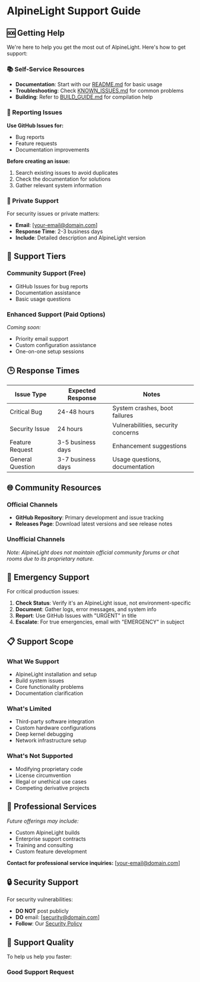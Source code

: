 # AlpineLight Support Guide

## 🆘 Getting Help

We're here to help you get the most out of AlpineLight. Here's how to get support:

### 📚 Self-Service Resources
- **Documentation**: Start with our [README.md](README.md) for basic usage
- **Troubleshooting**: Check [KNOWN_ISSUES.md](KNOWN_ISSUES.md) for common problems
- **Building**: Refer to [BUILD_GUIDE.md](BUILD_GUIDE.md) for compilation help

### 🐛 Reporting Issues
**Use GitHub Issues for:**
- Bug reports
- Feature requests
- Documentation improvements

**Before creating an issue:**
1. Search existing issues to avoid duplicates
2. Check the documentation for solutions
3. Gather relevant system information

### 📧 Private Support
For security issues or private matters:
- **Email**: [your-email@domain.com]
- **Response Time**: 2-3 business days
- **Include**: Detailed description and AlpineLight version

## 🔧 Support Tiers

### Community Support (Free)
- GitHub Issues for bug reports
- Documentation assistance
- Basic usage questions

### Enhanced Support (Paid Options)
*Coming soon:*
- Priority email support
- Custom configuration assistance
- One-on-one setup sessions

## 🕒 Response Times

| Issue Type | Expected Response | Notes |
|------------|------------------|-------|
| Critical Bug | 24-48 hours | System crashes, boot failures |
| Security Issue | 24 hours | Vulnerabilities, security concerns |
| Feature Request | 3-5 business days | Enhancement suggestions |
| General Question | 3-7 business days | Usage questions, documentation |

## 🌐 Community Resources

### Official Channels
- **GitHub Repository**: Primary development and issue tracking
- **Releases Page**: Download latest versions and see release notes

### Unofficial Channels
*Note: AlpineLight does not maintain official community forums or chat rooms due to its proprietary nature.*

## 🚨 Emergency Support

For critical production issues:

1. **Check Status**: Verify it's an AlpineLight issue, not environment-specific
2. **Document**: Gather logs, error messages, and system info
3. **Report**: Use GitHub Issues with "URGENT" in title
4. **Escalate**: For true emergencies, email with "EMERGENCY" in subject

## 📋 Support Scope

### What We Support
- AlpineLight installation and setup
- Build system issues
- Core functionality problems
- Documentation clarification

### What's Limited
- Third-party software integration
- Custom hardware configurations
- Deep kernel debugging
- Network infrastructure setup

### What's Not Supported
- Modifying proprietary code
- License circumvention
- Illegal or unethical use cases
- Competing derivative projects

## 💼 Professional Services

*Future offerings may include:*
- Custom AlpineLight builds
- Enterprise support contracts
- Training and consulting
- Custom feature development

**Contact for professional service inquiries:** [your-email@domain.com]

## 🔒 Security Support

For security vulnerabilities:
- **DO NOT** post publicly
- **DO** email: [security@domain.com]
- **Follow**: Our [Security Policy](SECURITY.md)

## 📝 Support Quality

To help us help you faster:

### Good Support Request
